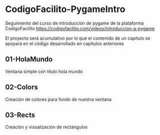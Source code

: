 # CodigoFacilito-PygameIntro
Seguimiento del curso de introducción de pygame de la plataforma CodigoFacilito
https://codigofacilito.com/videos/introduccion-a-pygame

El proyecto será acumulativo por lo que el contenido de un capítulo se apoyará en el código desarrollado en capítulos anteriores

## 01-HolaMundo
Ventana simple con título hola mundo

## 02-Colors
Creación de colores para fondo de nuestra ventana

## 03-Rects
Creación y visualización de rectángulos
